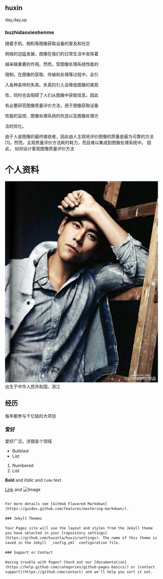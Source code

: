 ## huxin

day,day,up

### buzhidaoxieshenme
随着手机、相机等图像获取设备的普及和社交

网络的迅猛发展，图像在我们的日常生活中发挥着

越来越重要的作用。然而，受图像处理系统性能的

限制，在图像的获取、传输和处理等过程中，会引

入各种各样的失真。失真的引入会降低图像的美观

性，同时也会阻碍了人们从图像中获取信息。因此

有必要研究图像质量评价方法，用于图像获取设备

性能的监控、图像处理系统的优选以及图像处理方

法的优化。

  由于人是图像的最终接收者，因此由人主观地评价图像的质量是最为可靠的方法[1]。然而，主观质量评价方法耗时耗力，而且难以集成到图像处理系统中。 因此， 如何设计客观图像质量评价方法


# 个人资料
![ ](/pyy.jpeg)
出生于中华人民共和国，浙江
## 经历
每年都参与千亿级的大项目
### 爱好
爱好广泛，涉猎各个领域
- Bulleted
- List

1. Numbered
2. List

**Bold** and _Italic_ and `Code` text

[Link](url) and ![Image](src)
```

For more details see [GitHub Flavored Markdown](https://guides.github.com/features/mastering-markdown/).

### Jekyll Themes

Your Pages site will use the layout and styles from the Jekyll theme you have selected in your [repository settings](https://github.com/huxinla/huxin/settings). The name of this theme is saved in the Jekyll `_config.yml` configuration file.

### Support or Contact

Having trouble with Pages? Check out our [documentation](https://help.github.com/categories/github-pages-basics/) or [contact support](https://github.com/contact) and we’ll help you sort it out.

```